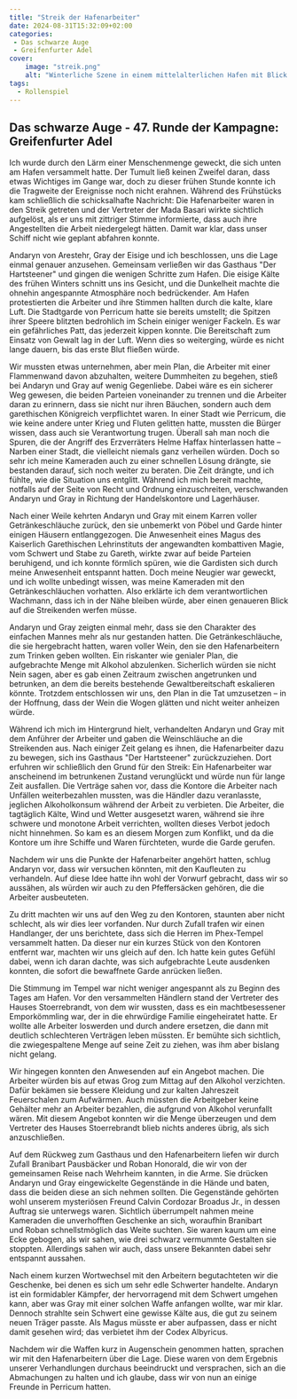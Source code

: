 ```yaml
---
title: "Streik der Hafenarbeiter"
date: 2024-08-31T15:32:09+02:00
categories:
 - Das schwarze Auge
 - Greifenfurter Adel
cover:
    image: "streik.png"
    alt: "Winterliche Szene in einem mittelalterlichen Hafen mit Blick auf das offene Meer im Hintergrund. Holzstege sind von streikenden Hafenarbeitern bevölkert, während misstrauische Stadtwachen in schwerer Rüstung die Situation beobachten. Die dramatische Beleuchtung und das aufgewühlte Meer unterstreichen die angespannte Atmosphäre in dieser hochdetaillierten Fantasy-Darstellung."
tags:
  - Rollenspiel
---
```


## Das schwarze Auge - 47. Runde der Kampagne: Greifenfurter Adel

Ich wurde durch den Lärm einer Menschenmenge geweckt, die sich unten am Hafen versammelt hatte. Der Tumult ließ keinen Zweifel daran, dass etwas Wichtiges im Gange war, doch zu dieser frühen Stunde konnte ich die Tragweite der Ereignisse noch nicht erahnen. Während des Frühstücks kam schließlich die schicksalhafte Nachricht: Die Hafenarbeiter waren in den Streik getreten und der Vertreter der Mada Basari wirkte sichtlich aufgelöst, als er uns mit zittriger Stimme informierte, dass auch ihre Angestellten die Arbeit niedergelegt hätten. Damit war klar, dass unser Schiff nicht wie geplant abfahren konnte. 

Andaryn von Arestehr, Gray der Eisige und ich beschlossen, uns die Lage einmal genauer anzusehen. Gemeinsam verließen wir das Gasthaus "Der Hartsteener" und gingen die wenigen Schritte zum Hafen. Die eisige Kälte des frühen Winters schnitt uns ins Gesicht, und die Dunkelheit machte die ohnehin angespannte Atmosphäre noch bedrückender. Am Hafen protestierten die Arbeiter und ihre Stimmen hallten durch die kalte, klare Luft. Die Stadtgarde von Perricum hatte sie bereits umstellt; die Spitzen ihrer Speere blitzten bedrohlich im Schein einiger weniger Fackeln. Es war ein gefährliches Patt, das jederzeit kippen konnte. Die Bereitschaft zum Einsatz von Gewalt lag in der Luft. Wenn dies so weiterging, würde es nicht lange dauern, bis das erste Blut fließen würde.

Wir mussten etwas unternehmen, aber mein Plan, die Arbeiter mit einer Flammenwand davon abzuhalten, weitere Dummheiten zu begehen, stieß bei Andaryn und Gray auf wenig Gegenliebe. Dabei wäre es ein sicherer Weg gewesen, die beiden Parteien voneinander zu trennen und die Arbeiter daran zu erinnern, dass sie nicht nur ihren Bäuchen, sondern auch dem garethischen Königreich verpflichtet waren. In einer Stadt wie Perricum, die wie keine andere unter Krieg und Fluten gelitten hatte, mussten die Bürger wissen, dass auch sie Verantwortung trugen. Überall sah man noch die Spuren, die der Angriff des Erzverräters Helme Haffax hinterlassen hatte – Narben einer Stadt, die vielleicht niemals ganz verheilen würden. Doch so sehr ich meine Kameraden auch zu einer schnellen Lösung drängte, sie bestanden darauf, sich noch weiter zu beraten. Die Zeit drängte, und ich fühlte, wie die Situation uns entglitt. Während ich mich bereit machte, notfalls auf der Seite von Recht und Ordnung einzuschreiten, verschwanden Andaryn und Gray in Richtung der Handelskontore und Lagerhäuser.

Nach einer Weile kehrten Andaryn und Gray mit einem Karren voller Getränkeschläuche zurück, den sie unbemerkt von Pöbel und Garde hinter einigen Häusern entlanggezogen. Die Anwesenheit eines Magus des Kaiserlich Garethischen Lehrinstituts der angewandten kombattiven Magie, vom Schwert und Stabe zu Gareth, wirkte zwar auf beide Parteien beruhigend, und ich konnte förmlich spüren, wie die Gardisten sich durch meine Anwesenheit entspannt hatten. Doch meine Neugier war geweckt, und ich wollte unbedingt wissen, was meine Kameraden mit den Getränkeschläuchen vorhatten. Also erklärte ich dem verantwortlichen Wachmann, dass ich in der Nähe bleiben würde, aber einen genaueren Blick auf die Streikenden werfen müsse.

Andaryn und Gray zeigten einmal mehr, dass sie den Charakter des einfachen Mannes mehr als nur gestanden hatten. Die Getränkeschläuche, die sie hergebracht hatten, waren voller Wein, den sie den Hafenarbeitern zum Trinken geben wollten. Ein riskanter wie genialer Plan, die aufgebrachte Menge mit Alkohol abzulenken. Sicherlich würden sie nicht Nein sagen, aber es gab einen Zeitraum zwischen angetrunken und betrunken, an dem die bereits bestehende Gewaltbereitschaft eskalieren könnte. Trotzdem entschlossen wir uns, den Plan in die Tat umzusetzen – in der Hoffnung, dass der Wein die Wogen glätten und nicht weiter anheizen würde.

Während ich mich im Hintergrund hielt, verhandelten Andaryn und Gray mit dem Anführer der Arbeiter und gaben die Weinschläuche an die Streikenden aus. Nach einiger Zeit gelang es ihnen, die Hafenarbeiter dazu zu bewegen, sich ins Gasthaus "Der Hartsteener" zurückzuziehen. Dort erfuhren wir schließlich den Grund für den Streik: Ein Hafenarbeiter war anscheinend im betrunkenen Zustand verunglückt und würde nun für lange Zeit ausfallen. Die Verträge sahen vor, dass die Kontore die Arbeiter nach Unfällen weiterbezahlen mussten, was die Händler dazu veranlasste, jeglichen Alkoholkonsum während der Arbeit zu verbieten. Die Arbeiter, die tagtäglich Kälte, Wind und Wetter ausgesetzt waren, während sie ihre schwere und monotone Arbeit verrichten, wollten dieses Verbot jedoch nicht hinnehmen. So kam es an diesem Morgen zum Konflikt, und da die Kontore um ihre Schiffe und Waren fürchteten, wurde die Garde gerufen.

Nachdem wir uns die Punkte der Hafenarbeiter angehört hatten, schlug Andaryn vor, dass wir versuchen könnten, mit den Kaufleuten zu verhandeln. Auf diese Idee hatte ihn wohl der Vorwurf gebracht, dass wir so aussähen, als würden wir auch zu den Pfeffersäcken gehören, die die Arbeiter ausbeuteten. 

Zu dritt machten wir uns auf den Weg zu den Kontoren, staunten aber nicht schlecht, als wir dies leer vorfanden. Nur durch Zufall trafen wir einen Handlanger, der uns berichtete, dass sich die Herren im Phex-Tempel versammelt hatten. Da dieser nur ein kurzes Stück von den Kontoren entfernt war, machten wir uns gleich auf den. Ich hatte kein gutes Gefühl dabei, wenn ich daran dachte, was sich aufgebrachte Leute ausdenken konnten, die sofort die bewaffnete Garde anrücken ließen. 

Die Stimmung im Tempel war nicht weniger angespannt als zu Beginn des Tages am Hafen. Vor den versammelten Händlern stand der Vertreter des Hauses Stoerrebrandt, von dem wir wussten, dass es ein machtbesessener Emporkömmling war, der in die ehrwürdige Familie eingeheiratet hatte. Er wollte alle Arbeiter loswerden und durch andere ersetzen, die dann mit deutlich schlechteren Verträgen leben müssten. Er bemühte sich sichtlich, die zwiegespaltene Menge auf seine Zeit zu ziehen, was ihm aber bislang nicht gelang. 

Wir hingegen konnten den Anwesenden auf ein Angebot machen. Die Arbeiter würden bis auf etwas Grog zum Mittag auf den Alkohol verzichten. Dafür bekämen sie bessere Kleidung und zur kalten Jahreszeit Feuerschalen zum Aufwärmen. Auch müssten die Arbeitgeber keine Gehälter mehr an Arbeiter bezahlen, die aufgrund von Alkohol verunfallt wären. Mit diesem Angebot konnten wir die Menge überzeugen und dem Vertreter des Hauses Stoerrebrandt blieb nichts anderes übrig, als sich anzuschließen.

Auf dem Rückweg zum Gasthaus und den Hafenarbeitern liefen wir durch Zufall Branibart Pausbäcker und Roban Honorald, die wir von der gemeinsamen Reise nach Wehrheim kannten, in die Arme. Sie drücken Andaryn und Gray eingewickelte Gegenstände in die Hände und baten, dass die beiden diese an sich nehmen sollten. Die Gegenstände gehörten wohl unserem mysteriösen Freund Calvin Cordozar Broadus Jr., in dessen Auftrag sie unterwegs waren. Sichtlich überrumpelt nahmen meine Kameraden die unverhofften Geschenke an sich, woraufhin Branibart und Roban schnellstmöglich das Weite suchten. Sie waren kaum um eine Ecke gebogen, als wir sahen, wie drei schwarz vermummte Gestalten sie stoppten. Allerdings sahen wir auch, dass unsere Bekannten dabei sehr entspannt aussahen. 

Nach einem kurzen Wortwechsel mit den Arbeitern begutachteten wir die Geschenke, bei denen es sich um sehr edle Schwerter handelte. Andaryn ist ein formidabler Kämpfer, der hervorragend mit dem Schwert umgehen kann, aber was Gray mit einer solchen Waffe anfangen wollte, war mir klar. Dennoch strahlte sein Schwert eine gewisse Kälte aus, die gut zu seinem neuen Träger passte. Als Magus müsste er aber aufpassen, dass er nicht damit gesehen wird; das verbietet ihm der Codex Albyricus. 

Nachdem wir die Waffen kurz in Augenschein genommen hatten, sprachen wir mit den Hafenarbeitern über die Lage. Diese waren von dem Ergebnis unserer Verhandlungen durchaus beeindruckt und versprachen, sich an die Abmachungen zu halten und ich glaube, dass wir von nun an einige Freunde in Perricum hatten. 